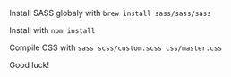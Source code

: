 Install SASS globaly with `brew install sass/sass/sass`

Install with `npm install`

Compile CSS with `sass scss/custom.scss css/master.css`

Good luck!
